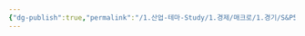 ```yaml
---
{"dg-publish":true,"permalink":"/1.산업-테마-Study/1.경제/매크로/1.경기/S&P500 종합구매관리자 지수/S&P500 제조업 구매관리자지수/","created":"2025-01-27T12:12:30.322+09:00","updated":"2025-06-03T20:07:19.619+09:00"}
---
```


